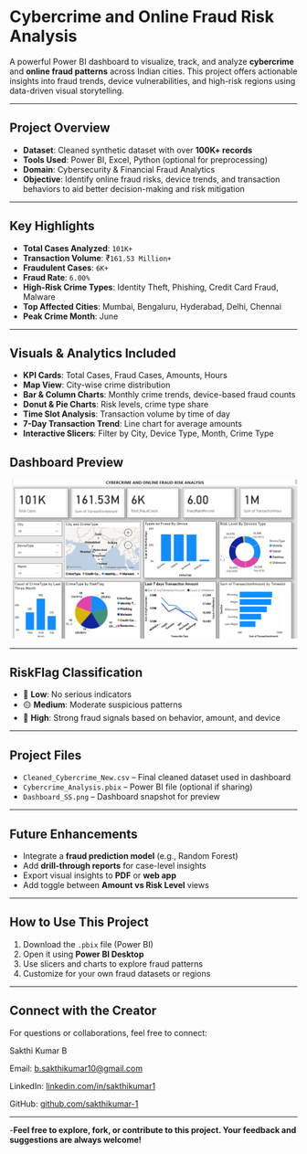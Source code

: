#  Cybercrime and Online Fraud Risk Analysis

A powerful Power BI dashboard to visualize, track, and analyze **cybercrime** and **online fraud patterns** across Indian cities. This project offers actionable insights into fraud trends, device vulnerabilities, and high-risk regions using data-driven visual storytelling.

---

##  Project Overview

-  **Dataset**: Cleaned synthetic dataset with over **100K+ records**
-  **Tools Used**: Power BI, Excel, Python (optional for preprocessing)
-  **Domain**: Cybersecurity & Financial Fraud Analytics
-  **Objective**: Identify online fraud risks, device trends, and transaction behaviors to aid better decision-making and risk mitigation

---

##  Key Highlights

- **Total Cases Analyzed**: `101K+`
- **Transaction Volume**: ₹`161.53 Million+`
- **Fraudulent Cases**: `6K+`
- **Fraud Rate**: `6.00%`
- **High-Risk Crime Types**: Identity Theft, Phishing, Credit Card Fraud, Malware
- **Top Affected Cities**: Mumbai, Bengaluru, Hyderabad, Delhi, Chennai
- **Peak Crime Month**: June

---

##  Visuals & Analytics Included

-  **KPI Cards**: Total Cases, Fraud Cases, Amounts, Hours
-  **Map View**: City-wise crime distribution
-  **Bar & Column Charts**: Monthly crime trends, device-based fraud counts
-  **Donut & Pie Charts**: Risk levels, crime type share
-  **Time Slot Analysis**: Transaction volume by time of day
-  **7-Day Transaction Trend**: Line chart for average amounts
-  **Interactive Slicers**: Filter by City, Device Type, Month, Crime Type

## Dashboard Preview
 
   ![Dashboard Screenshot](Dashboard_SS.png)

---

##  RiskFlag Classification

- 🔵 **Low**: No serious indicators
- 🟡 **Medium**: Moderate suspicious patterns
- 🔴 **High**: Strong fraud signals based on behavior, amount, and device

---

##  Project Files

- `Cleaned_Cybercrime_New.csv` – Final cleaned dataset used in dashboard
- `Cybercrime_Analysis.pbix` – Power BI file (optional if sharing)
- `Dashboard_SS.png` – Dashboard snapshot for preview

---

##  Future Enhancements

-  Integrate a **fraud prediction model** (e.g., Random Forest)
-  Add **drill-through reports** for case-level insights
-  Export visual insights to **PDF** or **web app**
-  Add toggle between **Amount vs Risk Level** views

---

##  How to Use This Project

1. Download the `.pbix` file (Power BI)
2. Open it using **Power BI Desktop**
3. Use slicers and charts to explore fraud patterns
4. Customize for your own fraud datasets or regions

---

##  Connect with the Creator

For questions or collaborations, feel free to connect:
  
Sakthi Kumar B

Email: b.sakthikumar10@gmail.com  

LinkedIn: [linkedin.com/in/sakthikumar1](https://www.linkedin.com/in/sakthikumar1)  
 
GitHub: [github.com/sakthikumar-1](https://github.com/sakthikumar-1)

---

-**Feel free to explore, fork, or contribute to this project. Your feedback and suggestions are always welcome!**


